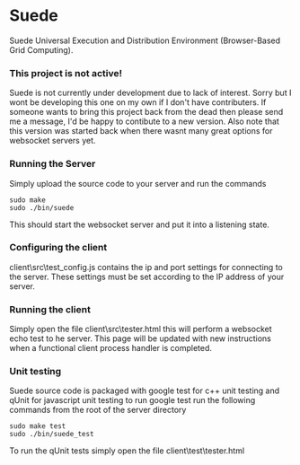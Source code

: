 # Suede
Suede Universal Execution and Distribution Environment (Browser-Based Grid Computing).

### This project is not active!
Suede is not currently under development due to lack of interest. Sorry but I wont be developing this one on my own if I don't have contributers. If someone wants to bring this project back from the dead then please send me a message, I'd be happy to contibute to a new version. Also note that this version was started back when there wasnt many great options for websocket servers yet.

### Running the Server
Simply upload the source code to your server and run the commands
```
sudo make
sudo ./bin/suede
```
This should start the websocket server and put it into a listening state.

### Configuring the client
client\src\test_config.js contains the ip and port settings for connecting to the server. These settings must be set according to the IP address of your server.

### Running the client
Simply open the file client\src\tester.html this will perform a websocket echo test to he server. This page will be updated with new instructions when a functional client process handler is completed.

### Unit testing
Suede source code is packaged with google test for c++ unit testing and qUnit for javascript unit testing
to run google test run the following commands from the root of the server directory
```
sudo make test
sudo ./bin/suede_test
```
To run the qUnit tests simply open the file client\test\tester.html
